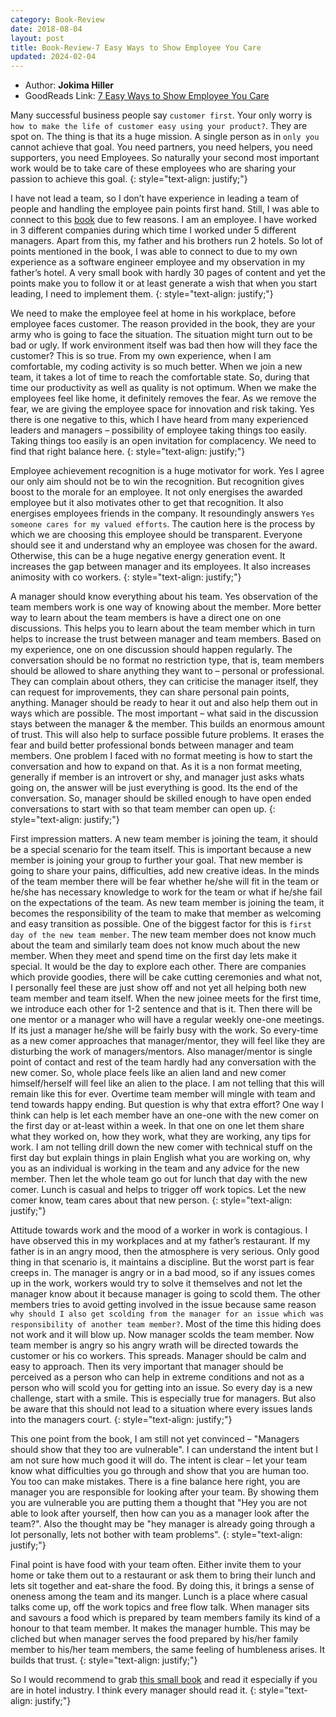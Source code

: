 ```yaml
---
category: Book-Review
date: 2018-08-04
layout: post
title: Book-Review-7 Easy Ways to Show Employee You Care
updated: 2024-02-04
---
```


- Author: **Jokima Hiller**
- GoodReads Link: [7 Easy Ways to Show Employee You Care](https://www.goodreads.com/book/show/30065630-7-easy-ways-to-show-your-employees-you-care)

Many successful business people say `customer first`. Your only worry is `how to make the life of customer easy using your product?`. They are spot on. The thing is that its a huge mission. A single person as in `only you` cannot achieve that goal. You need partners, you need helpers, you need supporters, you need Employees. So naturally your second most important work would be to take care of these employees who are sharing your passion to achieve this goal.
{: style="text-align: justify;"}

I have not lead a team, so I don’t have experience in leading a team of people and handling the employee pain points first hand. Still, I was able to connect to this [book](https://www.amazon.com/Employees-Booklet-Hotel-Managers-Others/dp/1478754613)  due to few reasons. I am an employee. I have worked in 3 different companies during which time I worked under 5 different managers. Apart from this, my father and his brothers run 2 hotels. So lot of points mentioned in the book, I was able to connect to due to my own experience as a software engineer employee and my observation in my father’s hotel. A very small book with hardly 30 pages of content and yet the points make you to follow it or at least generate a wish that when you start leading, I need to implement them.
{: style="text-align: justify;"}

We need to make the employee feel at home in his workplace, before employee faces customer. The reason provided in the book, they are your army who is going to face the situation. The situation might turn out to be bad or ugly. If work environment itself was bad then how will they face the customer? This is so true. From my own experience, when I am comfortable, my coding activity is so much better. When we join a new team, it takes a lot of time to reach the comfortable state. So, during that time our productivity as well as quality is not optimum. When we make the employees feel like home, it definitely removes the fear. As we remove the fear, we are giving the employee space for innovation and risk taking. Yes there is one negative to this, which I have heard from many experienced leaders and managers – possibility of employee taking things too easily. Taking things too easily is an open invitation for complacency. We need to find that right balance here.
{: style="text-align: justify;"}

Employee achievement recognition is a huge motivator for work. Yes I agree our only aim should not be to win the recognition. But recognition gives boost to the morale for an employee. It not only energises the awarded employee but it also motivates other to get that recognition. It also energises employees friends in the company. It resoundingly answers `Yes someone cares for my valued efforts`. The caution here is the process by which we are choosing this employee should be transparent. Everyone should see it and understand why an employee was chosen for the award. Otherwise, this can be a huge negative energy generation event. It increases the gap between manager and its employees. It also increases animosity with co workers.
{: style="text-align: justify;"}

A manager should know everything about his team. Yes observation of the team members work is one way of knowing about the member. More better way to learn about the team members is have a direct one on one discussions. This helps you to learn about the team member which in turn helps to increase the trust between manager and team members. Based on my experience, one on one discussion should happen regularly. The conversation should be no format no restriction type, that is, team members should be allowed to share anything they want to – personal or professional. They can complain about others, they can criticise the manager itself, they can request for improvements, they can share personal pain points, anything. Manager should be ready to hear it out and also help them out in ways which are possible. The most important – what said in the discussion stays between the manager & the member. This builds an enormous amount of trust. This will also help to surface possible future problems. It erases the fear and build better professional bonds between manager and team members. One problem I faced with no format meeting is how to start the conversation and how to expand on that. As it is a non format meeting, generally if member is an introvert or shy, and manager just asks whats going on, the answer will be just everything is good. Its the end of the conversation. So, manager should be skilled enough to have open ended conversations to start with so that team member can open up.
{: style="text-align: justify;"}

First impression matters. A new team member is joining the team, it should be a special scenario for the team itself. This is important because a new member is joining your group to further your goal. That new member is going to share your pains, difficulties, add new creative ideas. In the minds of the team member there will be fear whether he/she will fit in the team or he/she has necessary knowledge to work for the team or what if he/she fail on the expectations of the team. As new team member is joining the team, it becomes the responsibility of the team to make that member as welcoming and easy transition as possible. One of the biggest factor for this is `first day of the new team member`. The new team member does not know much about the team and similarly team does not know much about the new member. When they meet and spend time on the first day lets make it special. It would be the day to explore each other. There are companies which provide goodies, there will be cake cutting ceremonies and what not, I personally feel these are just show off and not yet all helping both new team member and team itself. When the new joinee meets for the first time, we introduce each other for 1-2 sentence and that is it. Then there will be one mentor or a manager who will have a regular weekly one-one meetings. If its just a manager he/she will be fairly busy with the work. So every-time as a new comer approaches that manager/mentor, they will feel like they are disturbing the work of managers/mentors. Also manager/mentor is single point of contact and rest of the team hardly had any conversation with the new comer. So, whole place feels like an alien land and new comer himself/herself will feel like an alien to the place. I am not telling that this will remain like this for ever. Overtime team member will mingle with team and tend towards happy ending. But question is why that extra effort? One way I think can help is let each member have an one-one with the new comer on the first day or at-least within a week. In that one on one let them share what they worked on, how they work, what they are working, any tips for work. I am not telling drill down the new comer with technical stuff on the first day but explain things in plain English what you are working on, why you as an individual is working in the team and any advice for the new member. Then let the whole team go out for lunch that day with the new comer. Lunch is casual and helps to trigger off work topics. Let the new comer know, team cares about that new person.
{: style="text-align: justify;"}

Attitude towards work and the mood of a worker in work is contagious. I have observed this in my workplaces and at my father’s restaurant. If my father is in an angry mood, then the atmosphere is very serious. Only good thing in that scenario is, it maintains a discipline. But the worst part is fear creeps in. The manager is angry or in a bad mood, so if any issues comes up in the work, workers would try to solve it themselves and not let the manager know about it because manager is going to scold them. The other members tries to avoid getting involved in the issue because same reason `why should I also get scolding from the manager for an issue which was responsibility of another team member?`. Most of the time this hiding does not work and it will blow up. Now manager scolds the team member. Now team member is angry so his angry wrath will be directed towards the customer or his co workers. This spreads. Manager should be calm and easy to approach. Then its very important that manager should be perceived as a person who can help in extreme conditions and not as a person who will scold you for getting into an issue. So every day is a new challenge, start with a smile. This is especially true for managers. But also be aware that this should not lead to a situation where every issues lands into the managers court.
{: style="text-align: justify;"}

This one point from the book, I am still not yet convinced – "Managers should show that they too are vulnerable". I can understand the intent but I am not sure how much good it will do. The intent is clear – let your team know what difficulties you go through and show that you are human too. You too can make mistakes. There is a fine balance here right, you are manager you are responsible for looking after your team. By showing them you are vulnerable you are putting them a thought that "Hey you are not able to look after yourself, then how can you as a manager look after the team?". Also the thought may be "hey manager is already going through a lot personally, lets not bother with team problems".
{: style="text-align: justify;"}

Final point is have food with your team often. Either invite them to your home or take them out to a restaurant or ask them to bring their lunch and lets sit together and eat-share the food. By doing this, it brings a sense of oneness among the team and its manger. Lunch is a place where casual talks come up, off the work topics and free flow talk. When manager sits and savours a food which is prepared by team members family its kind of a honour to that team member. It makes the manager humble. This may be cliched but when manager serves the food prepared by his/her family member to his/her team members, the same feeling of humbleness arises. It builds that trust.
{: style="text-align: justify;"}

So I would recommend to grab [this small book](https://www.amazon.com/Employees-Booklet-Hotel-Managers-Others/dp/1478754613) and read it especially if you are in hotel industry. I think every manager should read it.
{: style="text-align: justify;"}